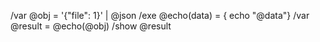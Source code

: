 /var @obj = '{"file": 1}' | @json
/exe @echo(data) = { echo "@data"}
/var @result = @echo(@obj)
/show @result
